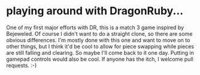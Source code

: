 # playing around with DragonRuby...

One of my first major efforts with DR, this is a match 3 game inspired by Bejeweled.  Of course I didn't want to do a straight clone, so there are some obvious differences.  I'm mostly done with this one and want to move on to other things, but I think it'd be cool to allow for piece swapping while pieces are still falling and clearing.  So maybe I'll come back to it one day.  Putting in gamepad controls would also be cool. If anyone has the itch, I welcome pull requests. :-)
